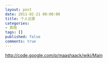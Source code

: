 ```yaml
---
layout: post
date: 2011-02-21 00:00:00
title: 个人记录
categories:
- 其他
tags: []
published: false
comments: true
---
```

<p><a href="http://code.google.com/p/maashaack/wiki/Main">http://code.google.com/p/maashaack/wiki/Main</a></p>
